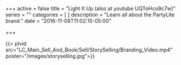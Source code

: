 +++
active = false
title = "Light It Up (also at youtube UQToHco9c7w)"
series = ""
categories = [
]
description = "Learn all about the PartyLite brand."
date = "2016-11-08T11:02:15-05:00"

+++

{{< plvid src="LC_Main_Sell_And_Book/Sell/StorySelling/Branding_Video.mp4" poster="/images/storyselling.jpg">}}
